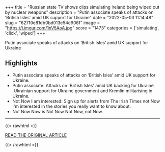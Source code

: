 +++
title = "Russian state TV shows clips simulating Ireland being wiped out by nuclear weapons"
description = "Putin associate speaks of attacks on ‘British Isles’ amid UK support for Ukraine"
date = "2022-05-03 11:14:48"
slug = "62710e81db0bd013e54c906f"
image = "https://i.imgur.com/1nV5AoA.jpg"
score = "1473"
categories = ['simulating', 'click', 'wiped']
+++

Putin associate speaks of attacks on ‘British Isles’ amid UK support for Ukraine

## Highlights

- Putin associate speaks of attacks on ‘British Isles’ amid UK support for Ukraine.
- Putin associate: Attacks on 'British Isles' amid UK backing for Ukraine   Ukrainian support for Ukraine government and Kremlin militarising in Ukraine.
- Not Now I am interested: Sign up for alerts from The Irish Times not Now I'm interested in the stories you really want to know about.
- Not Now Now is Not Now Not Now, not Now.

---

{{< rawhtml >}}
  <p class="article-category">
    <a target="_blank" href="https://www.irishtimes.com/news/ireland/irish-news/russian-state-tv-shows-clips-simulating-ireland-being-wiped-out-by-nuclear-weapons-1.4867631">READ THE ORIGINAL ARTICLE</a>
  </p>
{{< /rawhtml >}}
